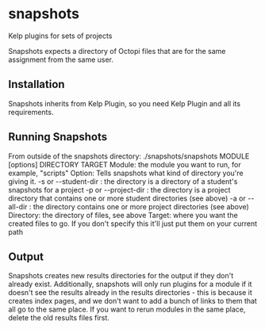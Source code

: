 snapshots
=========

Kelp plugins for sets of projects

Snapshots expects a directory of Octopi files that are for the same assignment from the same user.

## Installation
Snapshots inherits from Kelp Plugin, so you need Kelp Plugin and all its requirements.

## Running Snapshots
From outside of the snapshots directory:
	./snapshots/snapshots MODULE [options] DIRECTORY TARGET
Module: the module you want to run, for example, "scripts"
Option: Tells snapshots what kind of directory you're giving it.
	-s  or --student-dir : the directory is a directory of a student's snapshots for a project
	-p or --project-dir : the directory is a project directory that contains one or more student directories (see above)
	-a or --all-dir : the directory contains one or more project directories (see above)
Directory: the directory of files, see above
Target: where you want the created files to go. If you don't specify this it'll just put them on your current path

## Output
Snapshots creates new results directories for the output if they don't already exist. Additionally, snapshots will only run plugins for a module if it doesn't see the results already in the results directories - this is because it creates index pages, and we don't want to add a bunch of links to them that all go to the same place. If you want to rerun modules in the same place, delete the old results files first.
